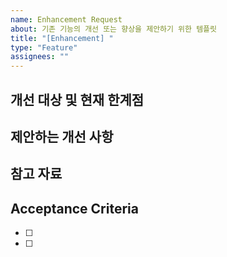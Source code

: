 ```yaml
---
name: Enhancement Request
about: 기존 기능의 개선 또는 향상을 제안하기 위한 템플릿
title: "[Enhancement] "
type: "Feature"
assignees: ""
---
```


## 개선 대상 및 현재 한계점

<!-- 개선하고자 하는 기능과 현재 한계점을 설명해주세요 -->

## 제안하는 개선 사항

<!-- 어떻게 개선되면 좋을지 설명해주세요 -->

## 참고 자료

<!-- 스크린샷, 스케치, 예시 또는 추가 정보가 있다면 첨부해주세요 -->

## Acceptance Criteria

<!-- 이 개선이 구현되었다고 판단할 수 있는 조건 -->

- [ ]
- [ ]
